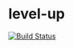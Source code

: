 # level-up

[![Build Status](https://travis-ci.org/roxyrobert/level-up.svg?branch=master)](https://travis-ci.org/roxyrobert/level-up)

